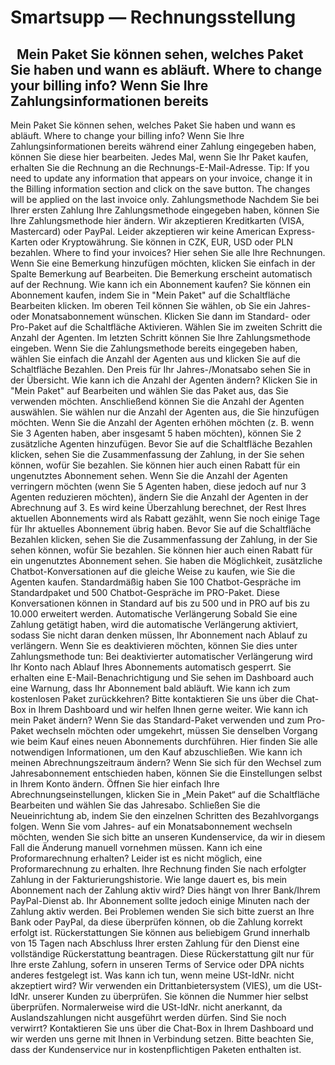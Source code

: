# Smartsupp — Rechnungsstellung
##   Mein Paket Sie können sehen, welches Paket Sie haben und wann es abläuft. Where to change your billing info? Wenn Sie Ihre Zahlungsinformationen bereits 
Mein Paket
Sie können sehen, welches Paket Sie haben und wann es abläuft.
Where to change your billing info?
Wenn Sie Ihre Zahlungsinformationen bereits während einer Zahlung eingegeben haben, können Sie diese hier bearbeiten. Jedes Mal, wenn Sie Ihr Paket kaufen, erhalten Sie die Rechnung an die Rechnungs-E-Mail-Adresse.
Tip: If you need to update any information that appears on your invoice, change it in the Billing information section and click on the save button. The changes will be applied on the last invoice only.
Zahlungsmethode
Nachdem Sie bei Ihrer ersten Zahlung Ihre Zahlungsmethode eingegeben haben, können Sie Ihre Zahlungsmethode hier ändern. Wir akzeptieren Kreditkarten (VISA, Mastercard) oder PayPal. Leider akzeptieren wir keine American Express-Karten oder Kryptowährung.
Sie können in CZK, EUR, USD oder PLN bezahlen.
Where to find your invoices?
Hier sehen Sie alle Ihre Rechnungen. Wenn Sie eine Bemerkung hinzufügen möchten, klicken Sie einfach in der Spalte Bemerkung auf Bearbeiten. Die Bemerkung erscheint automatisch auf der Rechnung.
Wie kann ich ein Abonnement kaufen?
Sie können ein Abonnement kaufen, indem Sie in "Mein Paket" auf die Schaltfläche Bearbeiten klicken. Im oberen Teil können Sie wählen, ob Sie ein Jahres- oder Monatsabonnement wünschen. Klicken Sie dann im Standard- oder Pro-Paket auf die Schaltfläche Aktivieren.
Wählen Sie im zweiten Schritt die Anzahl der Agenten.
Im letzten Schritt können Sie Ihre Zahlungsmethode eingeben. Wenn Sie die Zahlungsmethode bereits eingegeben haben, wählen Sie einfach die Anzahl der Agenten aus und klicken Sie auf die Schaltfläche Bezahlen. Den Preis für Ihr Jahres-/Monatsabo sehen Sie in der Übersicht.
Wie kann ich die Anzahl der Agenten ändern?
Klicken Sie in "Mein Paket" auf Bearbeiten und wählen Sie das Paket aus, das Sie verwenden möchten. Anschließend können Sie die Anzahl der Agenten auswählen. Sie wählen nur die Anzahl der Agenten aus, die Sie hinzufügen möchten.
Wenn Sie die Anzahl der Agenten erhöhen möchten (z. B. wenn Sie 3 Agenten haben, aber insgesamt 5 haben möchten), können Sie 2 zusätzliche Agenten hinzufügen. Bevor Sie auf die Schaltfläche Bezahlen klicken, sehen Sie die Zusammenfassung der Zahlung, in der Sie sehen können, wofür Sie bezahlen. Sie können hier auch einen Rabatt für ein ungenutztes Abonnement sehen.
Wenn Sie die Anzahl der Agenten verringern möchten (wenn Sie 5 Agenten haben, diese jedoch auf nur 3 Agenten reduzieren möchten), ändern Sie die Anzahl der Agenten in der Abrechnung auf 3. Es wird keine Überzahlung berechnet, der Rest Ihres aktuellen Abonnements wird als Rabatt gezählt, wenn Sie noch einige Tage für Ihr aktuelles Abonnement übrig haben. Bevor Sie auf die Schaltfläche Bezahlen klicken, sehen Sie die Zusammenfassung der Zahlung, in der Sie sehen können, wofür Sie bezahlen. Sie können hier auch einen Rabatt für ein ungenutztes Abonnement sehen.
Sie haben die Möglichkeit, zusätzliche Chatbot-Konversationen auf die gleiche Weise zu kaufen, wie Sie die Agenten kaufen. Standardmäßig haben Sie 100 Chatbot-Gespräche im Standardpaket und 500 Chatbot-Gespräche im PRO-Paket. Diese Konversationen können in Standard auf bis zu 500 und in PRO auf bis zu 10.000 erweitert werden.
Automatische Verlängerung
Sobald Sie eine Zahlung getätigt haben, wird die automatische Verlängerung aktiviert, sodass Sie nicht daran denken müssen, Ihr Abonnement nach Ablauf zu verlängern. Wenn Sie es deaktivieren möchten, können Sie dies unter Zahlungsmethode tun:
Bei deaktivierter automatischer Verlängerung wird Ihr Konto nach Ablauf Ihres Abonnements automatisch gesperrt. Sie erhalten eine E-Mail-Benachrichtigung und Sie sehen im Dashboard auch eine Warnung, dass Ihr Abonnement bald abläuft.
Wie kann ich zum kostenlosen Paket zurückkehren?
Bitte kontaktieren Sie uns über die Chat-Box in Ihrem Dashboard und wir helfen Ihnen gerne weiter.
Wie kann ich mein Paket ändern?
Wenn Sie das Standard-Paket verwenden und zum Pro-Paket wechseln möchten oder umgekehrt, müssen Sie denselben Vorgang wie beim Kauf eines neuen Abonnements durchführen.
Hier finden Sie alle notwendigen Informationen, um den Kauf abzuschließen.
Wie kann ich meinen Abrechnungszeitraum ändern?
Wenn Sie sich für den Wechsel zum Jahresabonnement entschieden haben, können Sie die Einstellungen selbst in Ihrem Konto ändern.
Öffnen Sie hier einfach Ihre Abrechnungseinstellungen, klicken Sie in „Mein Paket“ auf die Schaltfläche Bearbeiten und wählen Sie das Jahresabo. Schließen Sie die Neueinrichtung ab, indem Sie den einzelnen Schritten des Bezahlvorgangs folgen.
Wenn Sie vom Jahres- auf ein Monatsabonnement wechseln möchten, wenden Sie sich bitte an unseren Kundenservice, da wir in diesem Fall die Änderung manuell vornehmen müssen.
Kann ich eine Proformarechnung erhalten?
Leider ist es nicht möglich, eine Proformarechnung zu erhalten. Ihre Rechnung finden Sie nach erfolgter Zahlung in der Fakturierungshistorie.
Wie lange dauert es, bis mein Abonnement nach der Zahlung aktiv wird?
Dies hängt von Ihrer Bank/Ihrem PayPal-Dienst ab. Ihr Abonnement sollte jedoch einige Minuten nach der Zahlung aktiv werden. Bei Problemen wenden Sie sich bitte zuerst an Ihre Bank oder PayPal, da diese überprüfen können, ob die Zahlung korrekt erfolgt ist.
Rückerstattungen
Sie können aus beliebigem Grund innerhalb von 15 Tagen nach Abschluss Ihrer ersten Zahlung für den Dienst eine vollständige Rückerstattung beantragen. Diese Rückerstattung gilt nur für Ihre erste Zahlung, sofern in unseren Terms of Service oder DPA nichts anderes festgelegt ist.
Was kann ich tun, wenn meine USt-IdNr. nicht akzeptiert wird?
Wir verwenden ein Drittanbietersystem (VIES), um die USt-IdNr. unserer Kunden zu überprüfen. Sie können die Nummer hier selbst überprüfen. 
Normalerweise wird die USt-IdNr. nicht anerkannt, da Auslandszahlungen nicht ausgeführt werden dürfen.
Sind Sie noch verwirrt? Kontaktieren Sie uns über die Chat-Box in Ihrem Dashboard und wir werden uns gerne mit Ihnen in Verbindung setzen. Bitte beachten Sie, dass der Kundenservice nur in kostenpflichtigen Paketen enthalten ist.

